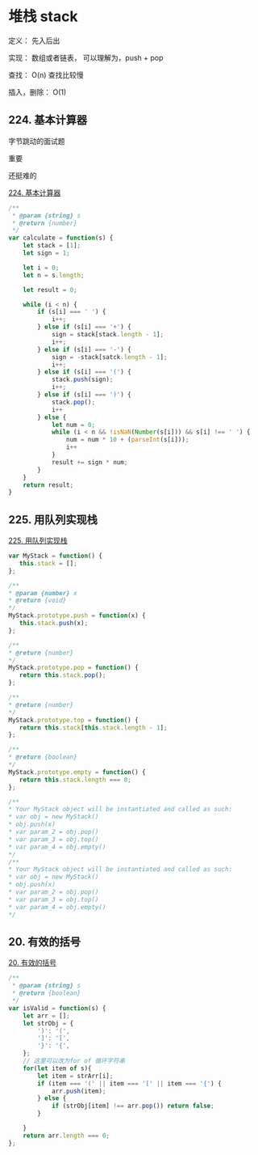 # 堆栈 stack

定义： 先入后出

实现： 数组或者链表， 可以理解为，push + pop 

查找： O(n) 查找比较慢

插入，删除： O(1) 

## 224. 基本计算器

字节跳动的面试题

重要

还挺难的

[224. 基本计算器](https://leetcode-cn.com/problems/basic-calculator/)


```js
/**
 * @param {string} s
 * @return {number}
 */
var calculate = function(s) {
    let stack = [1];
    let sign = 1;

    let i = 0;
    let n = s.length;

    let result = 0;

    while (i < n) {
        if (s[i] === ' ') {
            i++;
        } else if (s[i] === '+') {
            sign = stack[stack.length - 1];
            i++;
        } else if (s[i] === '-') {
            sign = -stack[satck.length - 1];
            i++;
        } else if (s[i] === '(') {
            stack.push(sign);
            i++;
        } else if (s[i] === ')') {
            stack.pop();
            i++
        } else {
            let num = 0;
            while (i < n && !isNaN(Number(s[i])) && s[i] !== ' ') {
                num = num * 10 + (parseInt(s[i]));
                i++
            }
            result += sign * num;
        }
    }
    return result;
}
```

## 225. 用队列实现栈
 
 [225. 用队列实现栈](https://leetcode-cn.com/problems/implement-stack-using-queues/)

 ```js
 var MyStack = function() {
    this.stack = [];
};

/** 
 * @param {number} x
 * @return {void}
 */
MyStack.prototype.push = function(x) {
    this.stack.push(x);
};

/**
 * @return {number}
 */
MyStack.prototype.pop = function() {
    return this.stack.pop();
};

/**
 * @return {number}
 */
MyStack.prototype.top = function() {
    return this.stack[this.stack.length - 1];
};

/**
 * @return {boolean}
 */
MyStack.prototype.empty = function() {
    return this.stack.length === 0;
};

/**
 * Your MyStack object will be instantiated and called as such:
 * var obj = new MyStack()
 * obj.push(x)
 * var param_2 = obj.pop()
 * var param_3 = obj.top()
 * var param_4 = obj.empty()
 */
/**
 * Your MyStack object will be instantiated and called as such:
 * var obj = new MyStack()
 * obj.push(x)
 * var param_2 = obj.pop()
 * var param_3 = obj.top()
 * var param_4 = obj.empty()
 */
 ```



## 20. 有效的括号

[20. 有效的括号](https://leetcode-cn.com/problems/valid-parentheses/)

```js
/**
 * @param {string} s
 * @return {boolean}
 */
var isValid = function(s) {
    let arr = [];
    let strObj = {
        ')': '(',
        ']': '[',
        '}': '{',
    };
    // 这里可以改为for of 循环字符串
    for(let item of s){
        let item = strArr[i];
        if (item === '(' || item === '[' || item === '{') {
            arr.push(item);
        } else {
            if (strObj[item] !== arr.pop()) return false;
        }

    }
    return arr.length === 0;
};
```